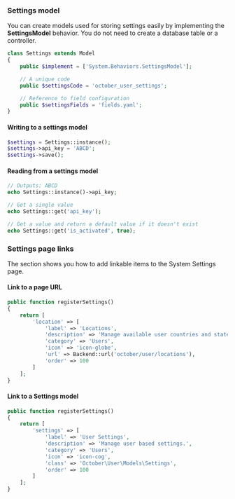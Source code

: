 ### Settings model

You can create models used for storing settings easily by implementing the **SettingsModel** behavior. You do not need to create a database table or a controller.

```php
class Settings extends Model
{
    public $implement = ['System.Behaviors.SettingsModel'];

    // A unique code
    public $settingsCode = 'october_user_settings';

    // Reference to field configuration
    public $settingsFields = 'fields.yaml';
}
```

#### Writing to a settings model

```php
$settings = Settings::instance();
$settings->api_key = 'ABCD';
$settings->save();
```

#### Reading from a settings model

```php
// Outputs: ABCD
echo Settings::instance()->api_key;

// Get a single value
echo Settings::get('api_key');

// Get a value and return a default value if it doesn't exist
echo Settings::get('is_activated', true);
```

### Settings page links

The section shows you how to add linkable items to the System Settings page.

#### Link to a page URL

```php
public function registerSettings()
{
    return [
        'location' => [
            'label' => 'Locations',
            'description' => 'Manage available user countries and states.',
            'category' => 'Users',
            'icon' => 'icon-globe',
            'url' => Backend::url('october/user/locations'),
            'order' => 100
        ]
    ];
}
```


#### Link to a Settings model

```php
public function registerSettings()
{
    return [
        'settings' => [
            'label' => 'User Settings',
            'description' => 'Manage user based settings.',
            'category' => 'Users',
            'icon' => 'icon-cog',
            'class' => 'October\User\Models\Settings',
            'order' => 100
        ]
    ];
}
```
